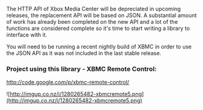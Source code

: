 The HTTP API of Xbox Media Center will be depreciated in upcoming releases, the replacement API will be based on JSON. A substantial amount of work has already been completed on the new API and a lot of the functions are considered complete so it's time to start writing a library to interface with it.

You will need to be running a recent nightly build of XBMC in order to use the JSON API as it was not included in the last stable release.

### Project using this library - XBMC Remote Control: ###

http://code.google.com/p/xbmc-remote-control/

![http://imgup.co.nz/i/1280265482-xbmcremote5.png](http://imgup.co.nz/i/1280265482-xbmcremote5.png)